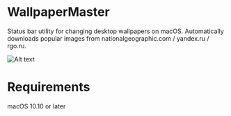 # WallpaperMaster

Status bar utility for changing desktop wallpapers on macOS.
Automatically downloads popular images from nationalgeographic.com / yandex.ru / rgo.ru.

![Alt text](/chist/WallpaperMaster/preview.png?raw=true "Preview")

# Requirements

macOS 10.10 or later

